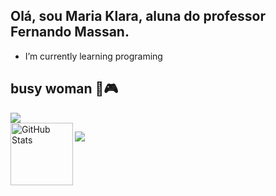 ## Olá, sou Maria Klara, aluna do professor Fernando Massan.
-  I’m currently learning programing
  ## busy woman 👾🎮
<div aling="center" > 
  <picture>
    <source 
      srcset="https:github-readme-stats.vercel.app/api?username=klarasosouza&show_icons=true&theme=dark"
      media="(prefers-color-scheme: dark)"/>
<source
srcset="https://github-readme-stats.vercel.app/api?username=klarasosouza&show_icons=true"
media="(prefers-color-scheme: light), (prefers-color-scheme: no-preference)"
/>
<img src="https://github-readme-stats.vercel.app/api?username=klarasosouza&show_icons=true"/>
</picture>
</div>
<img 
      align="left" 
      alt="GitHub Stats" 
      height="100" 
      src="https://github-readme-stats.vercel.app/api/top-langs/?username=klarasosouza&theme=white&layout=compact&custom_title=tecnologias&langs_count=9" 
  />

</p>







<div align="left" >
  <img src="https://skillicons.dev/icons?i=html,css,github"/>
</div>
